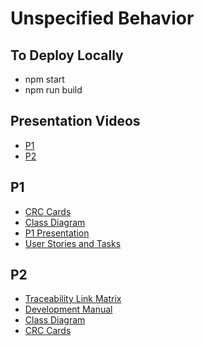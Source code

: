 # Unspecified Behavior

## To Deploy Locally
* npm start
* npm run build

## Presentation Videos
* [P1](https://youtu.be/eE9ReTSFLEc)
* [P2](https://youtu.be/UoQXpszqEjc)

## P1
* [CRC Cards](Documents/CRC.pdf)
* [Class Diagram](Documents/ClassDiagram.pdf)
* [P1 Presentation](Documents/P1Presentation.pdf)
* [User Stories and Tasks](Documents/UserStories&Tasks.pdf)

## P2
* [Traceability Link Matrix](Documents/TraceabilityLinkMatrix.xlsx)
* [Development Manual](Documents/PortalChessDevelopmentManual.docx)
* [Class Diagram](Documents/GameClassDiagram.vsd)
* [CRC Cards](Documents/CRC_P2.pdf)
